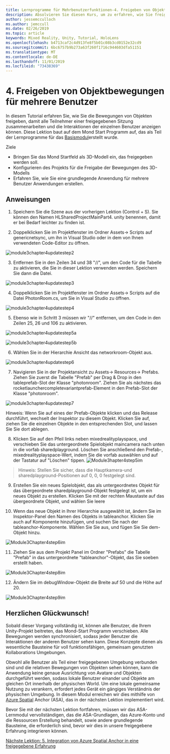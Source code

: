 ```yaml
---
title: Lernprogramme für Mehrbenutzerfunktionen-4. Freigeben von Objektbewegungen mit mehreren Benutzern
description: Absolvieren Sie diesen Kurs, um zu erfahren, wie Sie freigegebene Umgebungen mit mehreren Benutzern in einer hololens 2-Anwendung implementieren.
author: jessemcculloch
ms.author: jemccull
ms.date: 02/26/2019
ms.topic: article
keywords: Mixed Reality, Unity, Tutorial, HoloLens
ms.openlocfilehash: b4713caf2c4d913fe8f5b01c08b3cd0152e32cd9
ms.sourcegitcommit: 6bc6757b9b273a63f260f1716c944603dfa51151
ms.translationtype: MT
ms.contentlocale: de-DE
ms.lasthandoff: 11/01/2019
ms.locfileid: "73438369"
---
```

# <a name="4-sharing-object-movements-with-multiple-users"></a>4. Freigeben von Objektbewegungen für mehrere Benutzer

In diesem Tutorial erfahren Sie, wie Sie die Bewegungen von Objekten freigeben, damit alle Teilnehmer einer freigegebenen Sitzung zusammenarbeiten und die Interaktionen der einzelnen Benutzer anzeigen können. Diese Lektion baut auf dem Mond Start Programm auf, das als Teil der Lernprogramme für das [Basismodul](mrlearning-base.md)erstellt wurde.

Ziele

- Bringen Sie das Mond Startfeld als 3D-Modell ein, das freigegeben werden soll.
- Konfigurieren des Projekts für die Freigabe der Bewegungen des 3D-Modells
- Erfahren Sie, wie Sie eine grundlegende Anwendung für mehrere Benutzer Anwendungen erstellen.

## <a name="instructions"></a>Anweisungen


1. Speichern Sie die Szene aus der vorherigen Lektion (Control + S). Sie können den Namen HLSharedProjectMainPart4. unity benennen, damit er bei Bedarf leichter zu finden ist.

2. Doppelklicken Sie im Projektfenster im Ordner Assets-> Scripts auf genericnetsync, um ihn in Visual Studio oder in dem von Ihnen verwendeten Code-Editor zu öffnen.  

![module3chapter4updatestep2](images/module3chapter4updatestep2.png)

3. Entfernen Sie in den Zeilen 34 und 38 "//", um den Code für die Tabelle zu aktivieren, die Sie in dieser Lektion verwenden werden. Speichern Sie dann die Datei. 

![module3chapter4updatestep3](images/module3chapter4updatestep3.png)

4. Doppelklicken Sie im Projektfenster im Ordner Assets-> Scripts auf die Datei PhotonRoom.cs, um Sie in Visual Studio zu öffnen. 

![module3chapter4updatestep4](images/module3chapter4updatestep4.png)

5. Ebenso wie in Schritt 3 müssen wir "//" entfernen, um den Code in den Zeilen 25, 26 und 106 zu aktivieren.

![module3chapter4updatestep5a](images/module3chapter4updatestep5a.png) 

![module3chapter4updatestep5b](images/module3chapter4updatestep5b.png)

6. Wählen Sie in der Hierarchie Ansicht das networkroom-Objekt aus.

![module3chapter4updatestep6](images/module3chapter4updatestep6.png)

7. Navigieren Sie in der Projektansicht zu Assets-> Resources-> Prefabs. Ziehen Sie zuerst die Tabelle "Prefab" per Drag & Drop in den tableprefab-Slot der Klasse "photonroom". Ziehen Sie als nächstes das rocketlaunchercompletevariantprefab-Element in den Prefab-Slot der Klasse "photonroom".

![module3chapter4updatestep7](images/module3chapter4updatestep7.png)

Hinweis: Wenn Sie auf eines der Prefab-Objekte klicken und das Release durchführt, wechselt der Inspektor zu diesem Objekt. Klicken Sie auf, ziehen Sie die einzelnen Objekte in den entsprechenden Slot, und lassen Sie Sie dort ablegen.

8. Klicken Sie auf den Pfeil links neben mixedrealityplayspace, und verschieben Sie das untergeordnete Spielobjekt maincamera nach unten in die vorfab sharedplayground. Löschen Sie anschließend den Prefab-, mixedrealityplayspace-Wert, indem Sie die vorfab auswählen und auf der Tastatur auf "Löschen" tippen.
![Module3hapter4step5im](images/module3chapter4step5im.PNG)

>Hinweis: Stellen Sie sicher, dass die Hauptkamera-und sharedplayground-Positionen auf 0, 0, 0 festgelegt sind.
>

9. Erstellen Sie ein neues Spielobjekt, das als untergeordnetes Objekt für das übergeordnete sharedplayground-Objekt festgelegt ist, um ein neues Objekt zu erstellen. Klicken Sie mit der rechten Maustaste auf das übergeordnete Objekt, und wählen Sie leere 

10. Wenn das neue Objekt in Ihrer Hierarchie ausgewählt ist, ändern Sie im Inspektor-Panel den Namen des Objekts in tableanchor. Klicken Sie auch auf Komponente hinzufügen, und suchen Sie nach der tableanchor-Komponente. Wählen Sie Sie aus, und fügen Sie Sie dem-Objekt hinzu. 

![Module3Chapter4step6im](images/module3chapter4step7im.PNG)

11. Ziehen Sie aus dem Projekt Panel im Ordner "Prefabs" die Tabelle "Prefab" in das untergeordnete "tableanchor"-Objekt, das Sie soeben erstellt haben.

![Module3Chapter4step8im](images/module3chapter4step8im.PNG)

12. Ändern Sie im debugWindow-Objekt die Breite auf 50 und die Höhe auf 20.

![Module3Chapter4step9im](images/module3chapter4step11im.PNG)

## <a name="congratulations"></a>Herzlichen Glückwunsch!


Sobald dieser Vorgang vollständig ist, können alle Benutzer, die Ihrem Unity-Projekt beitreten, das Mond-Start Programm verschieben. Alle Bewegungen werden synchronisiert, sodass jeder Benutzer die Interaktionen der anderen Benutzer sehen kann. Diese Konzepte dienen als wesentliche Bausteine für voll funktionsfähigen, gemeinsam genutzten Kollaborations Umgebungen. 

Obwohl alle Benutzer als Teil einer freigegebenen Umgebung verbunden sind und die relativen Bewegungen von Objekten sehen können, kann die Anwendung keine genaue Ausrichtung von Avatare und Objekten durchgeführt werden, sodass lokale Benutzer einander und Objekte am gleichen Ort innerhalb der physischen World. Um eine lokale gemeinsame Nutzung zu verankern, erfordert jedes Gerät ein gängiges Verständnis der physischen Umgebung. In diesem Modul erreichen wir dies mithilfe von [Azure Spatial](<https://azure.microsoft.com//services/spatial-anchors/>) Anchor (ASA), das in der nächsten Lektion implementiert wird.

Bevor Sie mit der nächsten Lektion fortfahren, müssen wir das ASA-Lernmodul vervollständigen, das die ASA-Grundlagen, das Azure-Konto und die Ressourcen Erstellung behandelt, sowie andere grundlegende Bausteine, die erforderlich sind, bevor wir dies in unsere freigegebene Erfahrung integrieren können.

[Nächste Lektion: 5. Integration von Azure Spatial Anchor in eine freigegebene Erfahrung](mrlearning-sharing(photon)-ch5.md)

